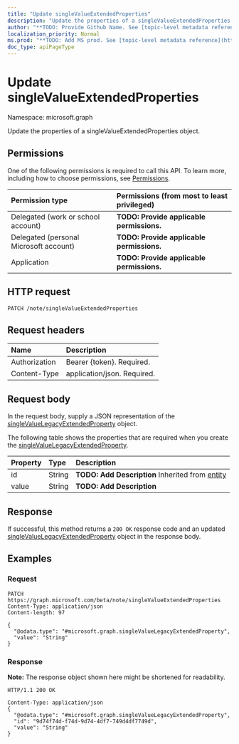 ```yaml
---
title: "Update singleValueExtendedProperties"
description: "Update the properties of a singleValueExtendedProperties object."
author: "**TODO: Provide Github Name. See [topic-level metadata reference](https://msgo.azurewebsites.net/add/document/guidelines/metadata.html#topic-level-metadata)**"
localization_priority: Normal
ms.prod: "**TODO: Add MS prod. See [topic-level metadata reference](https://msgo.azurewebsites.net/add/document/guidelines/metadata.html#topic-level-metadata)**"
doc_type: apiPageType
---
```


# Update singleValueExtendedProperties
Namespace: microsoft.graph

Update the properties of a singleValueExtendedProperties object.

## Permissions
One of the following permissions is required to call this API. To learn more, including how to choose permissions, see [Permissions](/graph/permissions-reference).

|Permission type|Permissions (from most to least privileged)|
|:---|:---|
|Delegated (work or school account)|**TODO: Provide applicable permissions.**|
|Delegated (personal Microsoft account)|**TODO: Provide applicable permissions.**|
|Application|**TODO: Provide applicable permissions.**|

## HTTP request

<!-- {
  "blockType": "ignored"
}
-->
``` http
PATCH /note/singleValueExtendedProperties
```

## Request headers
|Name|Description|
|:---|:---|
|Authorization|Bearer {token}. Required.|
|Content-Type|application/json. Required.|

## Request body
In the request body, supply a JSON representation of the [singleValueLegacyExtendedProperty](../resources/singlevaluelegacyextendedproperty.md) object.

The following table shows the properties that are required when you create the [singleValueLegacyExtendedProperty](../resources/singlevaluelegacyextendedproperty.md).

|Property|Type|Description|
|:---|:---|:---|
|id|String|**TODO: Add Description** Inherited from [entity](../resources/entity.md)|
|value|String|**TODO: Add Description**|



## Response

If successful, this method returns a `200 OK` response code and an updated [singleValueLegacyExtendedProperty](../resources/singlevaluelegacyextendedproperty.md) object in the response body.

## Examples

### Request
<!-- {
  "blockType": "request",
  "name": "update_singlevalueextendedproperties"
}
-->
``` http
PATCH https://graph.microsoft.com/beta/note/singleValueExtendedProperties
Content-Type: application/json
Content-length: 97

{
  "@odata.type": "#microsoft.graph.singleValueLegacyExtendedProperty",
  "value": "String"
}
```


### Response
**Note:** The response object shown here might be shortened for readability.
<!-- {
  "blockType": "response",
  "truncated": true
}
-->
``` http
HTTP/1.1 200 OK

Content-Type: application/json
{
  "@odata.type": "#microsoft.graph.singleValueLegacyExtendedProperty",
  "id": "9d74f74d-f74d-9d74-4df7-749d4df7749d",
  "value": "String"
}
```

